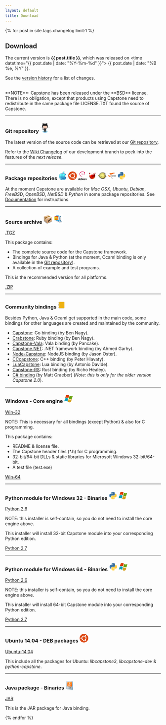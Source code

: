 ```yaml
---
layout: default
title: Download
---
```


{% for post in site.tags.changelog limit:1 %}

## Download

The current version is **{{ post.title }}**, which was released on <time datetime="{{ post.date | date: "%Y-%m-%d" }}"> {{ post.date | date: "%B %e, %Y" }}</time>.

See the [version history](changelog.html) for a list of changes.

<br>
**NOTE**: Capstone has been released under the **BSD** license. There is no obligation, except that products using Capstone need to redistribute in the same package file LICENSE.TXT found the source of Capstone.

---

### Git repository <img src="img/octocat.jpg" height="32" width="32">

The latest version of the source code can be retrieved at our [Git repository](https://github.com/aquynh/capstone).

Refer to the [Wiki Changelog](https://github.com/aquynh/capstone/wiki/ChangeLog) of our development branch to peek into the features of the *next release*.

---

### Package repositories <img src="img/osx.png" height="28" width="28"> <img src="img/ubuntu.png" height="28" width="28"> <img src="img/debian.png" height="28" width="28"> <img src="img/freebsd.png" height="28" width="28"> <img src="img/openbsd.png" height="28" width="28"> <img src="img/netbsd.png" height="28" width="28"> <img src="img/python.png" height="28" width="28">

At the moment Capstone are available for *Mac OSX*, *Ubuntu*, *Debian*, *FreeBSD*, *OpenBSD*, *NetBSD* & *Python* in some package repositories. See [Documentation](documentation.html) for instructions.

---

### Source archive <img src="img/tgz.png" height="28" width="28"> <img src="img/zip.png" height="32" width="32">

<a class="download" href="/download/{{ post.title }}/capstone-{{ post.title }}.tgz" title="Download source (TGZ)">.TGZ</a>

This package contains:

- The complete source code for the Capstone framework.
- Bindings for Java & Python (at the moment, Ocaml binding is only available in the [Git repository](https://github.com/aquynh/capstone)).
- A collection of example and test programs.

This is the recommended version for all platforms.

<a class="download" href="/download/{{ post.title }}/capstone-{{ post.title }}.zip" title="Download source (ZIP)">.ZIP</a>

---

### Community bindings <img src="img/binder.png" height="24" width="24"> 

Besides Python, Java & Ocaml get supported in the main code, some bindings for other languages are created and maintained by the community.

- [Gapstone](https://github.com/bnagy/gapstone): Go binding (by Ben Nagy).
- [Crabstone](https://github.com/bnagy/crabstone): Ruby binding (by Ben Nagy).
- [Capstone-Vala](https://github.com/radare/capstone-vala): Vala binding (by Pancake).
- [Capstone.NET](https://github.com/9ee1/Capstone.NET): .NET framework binding (by Ahmed Garhy).
- [Node-Capstone](https://github.com/parasyte/node-capstone): NodeJS binding (by Jason Oster).
- [CCcapstone](https://github.com/zer0mem/cccapstone): C++ binding (by Peter Hlavaty).
- [LuaCapstone](https://github.com/Dax89/LuaCapstone): Lua binding (by Antonio Davide).
- [Capstone-RS](https://github.com/richo/capstone-rs): Rust binding (by Richo Healey).
- [C# binding](https://github.com/mattifestation/capstone) (by Matt Graeber) (*Note: this is only for the older version Capstone 2.0*).

---

### Windows - Core engine <img src="img/windows.png" height="28" width="28">

<a class="download" href="/download/{{ post.title }}/capstone-{{ post.title }}-win32.zip" title="Download Win32 Binaries (ZIP)">Win-32</a>

NOTE: This is necessary for all bindings (except Python) & also for C programming.

This package contains:

- README & license file.
- The Capstone header files (\*.h) for C programming.
- 32-bit/64-bit DLLs & static libraries for Microsoft Windows 32-bit/64-bit.
- A test file (test.exe)

<a class="download" href="/download/{{ post.title }}/capstone-{{ post.title }}-win64.zip" title="Download Win64 Binaries (ZIP)">Win-64</a>

---

### Python module for Windows 32 - Binaries <img src="img/python.png" height="28" width="28"> <img src="img/windows.png" height="28" width="28">

<a class="download" href="/download/{{ post.title }}/capstone-{{ post.title }}-python2.6-win32.exe" title="Download Python module for Python 2.6, Win32">Python 2.6</a>

NOTE: this installer is self-contain, so you do not need to install the core engine above.

This installer will install 32-bit Capstone module into your corresponding Python edition.

<a class="download" href="/download/{{ post.title }}/capstone-{{ post.title }}-python2.7-win32.exe" title="Download Python module for Python 2.7, Win32">Python 2.7</a>

---

### Python module for Windows 64 - Binaries <img src="img/python.png" height="28" width="28"> <img src="img/windows.png" height="28" width="28">

<a class="download" href="/download/{{ post.title }}/capstone-{{ post.title }}-python2.6-win64.exe" title="Download Python module for Python 2.6, Win64">Python 2.6</a>

NOTE: this installer is self-contain, so you do not need to install the core engine above.

This installer will install 64-bit Capstone module into your corresponding Python edition.

<a class="download" href="/download/{{ post.title }}/capstone-{{ post.title }}-python2.7-win64.exe" title="Download Python module for Python 2.7, Win64">Python 2.7</a>

---

### Ubuntu 14.04 - DEB packages <img src="img/ubuntu.png" height="28" width="28">

<a class="download" href="/download/{{ post.title }}/ubuntu-14.04/" title="Download Ubuntu packages for i386 (DEB)">Ubuntu-14.04</a>

This include all the packages for Ubuntu: *libcapstone3*, *libcapstone-dev* & *python-capstone*.

---

### Java package - Binaries <img src="img/jar.png" height="28" width="28">

<a class="download" href="/download/{{ post.title }}/capstone.jar" title="Download Java package (JAR)">JAR</a>

This is the JAR package for Java binding.

{% endfor %}
